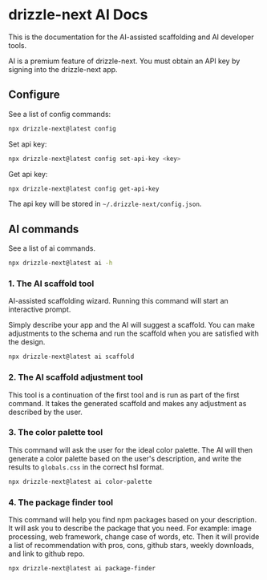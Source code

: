# drizzle-next AI Docs

This is the documentation for the AI-assisted scaffolding and AI developer tools.

AI is a premium feature of drizzle-next. You must obtain an API key by signing into the drizzle-next app.

## Configure

See a list of config commands:

```bash
npx drizzle-next@latest config
```

Set api key:

```bash
npx drizzle-next@latest config set-api-key <key>
```

Get api key:

```bash
npx drizzle-next@latest config get-api-key
```

The api key will be stored in `~/.drizzle-next/config.json`.

## AI commands

See a list of ai commands.

```bash
npx drizzle-next@latest ai -h
```

### 1. The AI scaffold tool

AI-assisted scaffolding wizard. Running this command will start an interactive prompt.

Simply describe your app and the AI will suggest a scaffold. You can make adjustments to the schema and run the scaffold when you are satisfied with the design.

```bash
npx drizzle-next@latest ai scaffold
```

### 2. The AI scaffold adjustment tool

This tool is a continuation of the first tool and is run as part of the first command. It takes the generated scaffold and makes any adjustment as described by the user.

### 3. The color palette tool

This command will ask the user for the ideal color palette. The AI will then generate a color palette based on the user's description, and write the results to `globals.css` in the correct hsl format.

```bash
npx drizzle-next@latest ai color-palette
```

### 4. The package finder tool

This command will help you find npm packages based on your description. It will ask you to describe the package that you need. For example: image processing, web framework, change case of words, etc. Then it will provide a list of recommendation with pros, cons, github stars, weekly downloads, and link to github repo.

```bash
npx drizzle-next@latest ai package-finder
```
